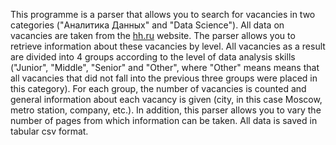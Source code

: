 This programme is a parser that allows you to search for vacancies in two categories ("Аналитика Данных" and "Data Science"). All data on vacancies are taken from the [hh.ru](https://nn.hh.ru/search/vacancy) website. The parser allows you to retrieve information about these vacancies by level. 
All vacancies as a result are divided into 4 groups according to the level of data analysis skills ("Junior", "Middle", "Senior" and "Other", where "Other" means means that all vacancies that did not fall into the previous three groups were placed in this category). For each group, the number of vacancies is counted and general information about each vacancy is given (city, in this case Moscow, metro station, company, etc.). In addition, this parser allows you to vary the number of pages from which information can be taken. All data is saved in tabular csv format.
